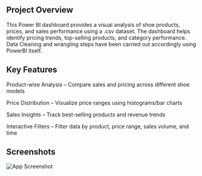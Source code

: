 
## Project Overview

This Power BI dashboard provides a visual analysis of shoe products, prices, and sales performance using a .csv dataset. The dashboard helps identify pricing trends, top-selling products, and category performance. Data Cleaning and wrangling steps have been carried out accordingly using PowerBI itself.
## Key Features

Product-wise Analysis – Compare sales and pricing across different shoe models

Price Distribution – Visualize price ranges using histograms/bar charts

Sales Insights – Track best-selling products and revenue trends

Interactive Filters – Filter data by product, price range, sales volume, and time
## Screenshots

![App Screenshot](https://via.placeholder.com/468x300?text=App+Screenshot+Here)
